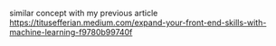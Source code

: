 similar concept with my previous article
https://titusefferian.medium.com/expand-your-front-end-skills-with-machine-learning-f9780b99740f
